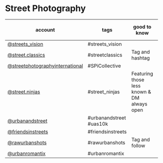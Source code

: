 # Street Photography
|                                           account                                            |          tags           |                good to know                 | current followcount (03/2019) |
| -------------------------------------------------------------------------------------------- | ----------------------- | ------------------------------------------- | ----------------------------- |
| [@streets_vision](https://www.instagram.com/streets_vision/)                                 | #streets_vision         |                                             |514k|
| [@street.classics](https://www.instagram.com/street.classics/)                               | #streetclassics         | Tag and hashtag                             |148k|
| [@streetphotographyinternational](https://www.instagram.com/streetphotographyinternational/) | #SPiCollective          |                                             |892k|
| [@street.ninjas](https://www.instagram.com/street.ninjas/)                                   | #street_ninjas          | Featuring those less known & DM always open |48.9k|
| [@urbanandstreet](https://www.instagram.com/urbanandstreet/)                                 | #urbanandstreet #uas10k |                                             |347k|
| [@friendsinstreets](https://www.instagram.com/friendsinstreets/)                             | #friendsinstreets       |                                             |43.3k|
| [@rawurbanshots](https://www.instagram.com/rawurbanshots/)                                   | #rawurbanshots          | Tag and follow                              |66.7k|
| [@urbanromantix](https://www.instagram.com/urbanromantix/)                                   | #urbanromantix          |                                             |117k|